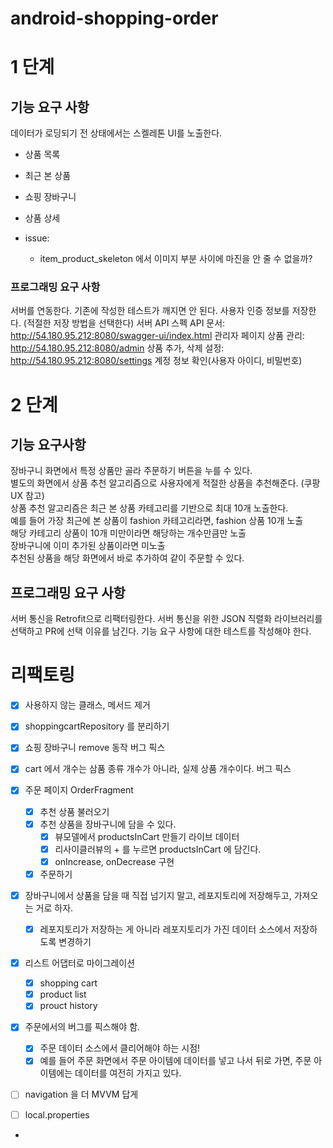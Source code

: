 # android-shopping-order

# 1 단계

## 기능 요구 사항

데이터가 로딩되기 전 상태에서는 스켈레톤 UI를 노출한다.

- 상품 목록
- 최근 본 상품
- 쇼핑 장바구니
- 상품 상세

- issue:
    - item_product_skeleton 에서 이미지 부분 사이에 마진을 안 줄 수 없을까?

### 프로그래밍 요구 사항

서버를 연동한다.
기존에 작성한 테스트가 깨지면 안 된다.
사용자 인증 정보를 저장한다. (적절한 저장 방법을 선택한다)
서버 API 스펙
API 문서: http://54.180.95.212:8080/swagger-ui/index.html
관리자 페이지
상품 관리: http://54.180.95.212:8080/admin
상품 추가, 삭제
설정: http://54.180.95.212:8080/settings
계정 정보 확인(사용자 아이디, 비밀번호)

# 2 단계

## 기능 요구사항

장바구니 화면에서 특정 상품만 골라 주문하기 버튼을 누를 수 있다.  
별도의 화면에서 상품 추천 알고리즘으로 사용자에게 적절한 상품을 추천해준다. (쿠팡 UX 참고)  
상품 추천 알고리즘은 최근 본 상품 카테고리를 기반으로 최대 10개 노출한다.  
예를 들어 가장 최근에 본 상품이 fashion 카테고리라면, fashion 상품 10개 노출  
해당 카테고리 상품이 10개 미만이라면 해당하는 개수만큼만 노출  
장바구니에 이미 추가된 상품이라면 미노출  
추천된 상품을 해당 화면에서 바로 추가하여 같이 주문할 수 있다.

## 프로그래밍 요구 사항

서버 통신을 Retrofit으로 리팩터링한다.
서버 통신을 위한 JSON 직렬화 라이브러리를 선택하고 PR에 선택 이유를 남긴다.
기능 요구 사항에 대한 테스트를 작성해야 한다.

# 리팩토링

- [x] 사용하지 않는 클래스, 메서드 제거
- [x] shoppingcartRepository 를 분리하기
- [x] 쇼핑 장바구니 remove 동작 버그 픽스
- [x] cart 에서 개수는 삼품 종류 개수가 아니라, 실제 상품 개수이다. 버그 픽스
- [x] 주문 페이지 OrderFragment
    - [x] 추천 상품 불러오기
    - [x] 추천 상품을 장바구니에 담을 수 있다.
        - [x] 뷰모델에서 productsInCart 만들기 라이브 데이터
        - [x] 리사이클러뷰의 + 를 누르면 productsInCart 에 담긴다.
        - [x] onIncrease, onDecrease 구현
    - [x] 주문하기

- [x] 장바구니에서 상품을 담을 때 직접 넘기지 말고, 레포지토리에 저장해두고, 가져오는 거로 하자.
    - [x] 레포지토리가 저장하는 게 아니라 레포지토리가 가진 데이터 소스에서 저장하도록 변경하기

- [x] 리스트 어댑터로 마이그레이션
    - [x] shopping cart
    - [x] product list
    - [x] prouct history

- [x] 주문에서의 버그를 픽스해야 함.
    - [x] 주문 데이터 소스에서 클리어해야 하는 시점!
    - [x] 예를 들어 주문 화면에서 주문 아이템에 데이터를 넣고 나서 뒤로 가면, 주문 아이템에는 데이터를 여전히 가지고 있다.

- [ ] navigation 을 더 MVVM 답게

- [ ] local.properties
- 